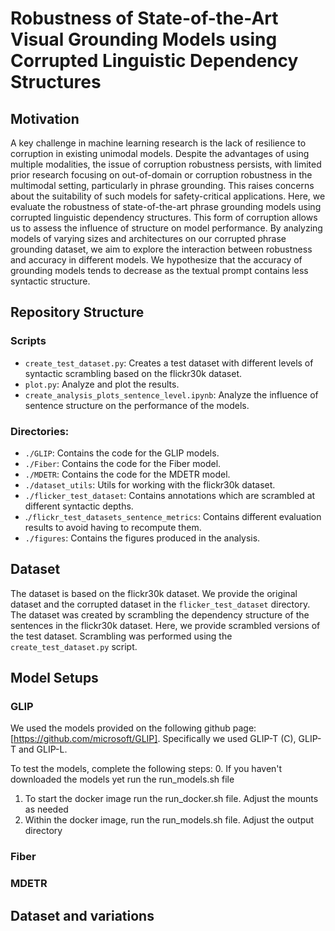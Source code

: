 # Robustness of State-of-the-Art Visual Grounding Models using Corrupted Linguistic Dependency Structures

## Motivation

A key challenge in machine learning research is the lack of resilience to corruption in existing unimodal models.
Despite the advantages of using multiple modalities, the issue of corruption robustness persists, with limited prior research focusing
on out-of-domain or corruption robustness in the multimodal setting, particularly in phrase grounding. This raises concerns
about the suitability of such models for safety-critical applications.
Here, we evaluate the robustness of state-of-the-art phrase grounding models using corrupted linguistic dependency
structures. This form of corruption allows us to assess the influence of structure on model performance. By analyzing models of
varying sizes and architectures on our corrupted phrase grounding dataset, we aim to explore the interaction between robustness and
accuracy in different models. We hypothesize that the accuracy of grounding models tends to decrease as the textual prompt contains
less syntactic structure.

## Repository Structure

### Scripts

- `create_test_dataset.py`: Creates a test dataset with different levels of
  syntactic scrambling based on the flickr30k dataset.
- `plot.py`: Analyze and plot the results.
- `create_analysis_plots_sentence_level.ipynb`: Analyze the influence of sentence structure on the performance of the models.

### Directories:

- `./GLIP`: Contains the code for the GLIP models.
- `./Fiber`: Contains the code for the Fiber model.
- `./MDETR`: Contains the code for the MDETR model.
- `./dataset_utils`: Utils for working with the flickr30k dataset.
- `./flicker_test_dataset`: Contains annotations which are scrambled at different
  syntactic depths.
- .`/flickr_test_datasets_sentence_metrics`: Contains different evaluation results
  to avoid having to recompute them.
- `./figures`: Contains the figures produced in the analysis.

## Dataset

The dataset is based on the flickr30k dataset. We provide the original dataset
and the corrupted dataset in the `flicker_test_dataset` directory. The dataset
was created by scrambling the dependency structure of the sentences in the
flickr30k dataset. Here, we provide scrambled versions of the test dataset.
Scrambling was performed using the `create_test_dataset.py` script.

## Model Setups

### GLIP
We used the models provided on the following github page: [https://github.com/microsoft/GLIP]. Specifically we used GLIP-T (C), GLIP-T and GLIP-L.

To test the models, complete the following steps:
0. If you haven't downloaded the models yet run the run_models.sh file
1. To start the docker image run the run_docker.sh file. Adjust the mounts as needed
2. Within the docker image, run the run_models.sh file. Adjust the output directory

### Fiber

### MDETR

## Dataset and variations